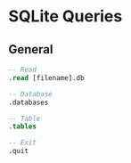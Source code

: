 # SQLite Queries

## General

```sql
-- Read
.read [filename].db

-- Database
.databases

-- Table
.tables

-- Exit
.quit
```
